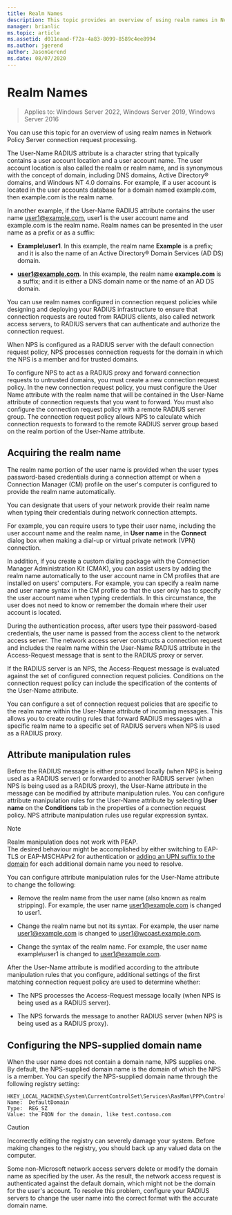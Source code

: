 ```yaml
---
title: Realm Names
description: This topic provides an overview of using realm names in Network Policy Server connection request processing in Windows Server 2016.
manager: brianlic
ms.topic: article
ms.assetid: d011eaad-f72a-4a83-8099-8589c4ee8994
ms.author: jgerend
author: JasonGerend
ms.date: 08/07/2020
---
```


# Realm Names

>Applies to: Windows Server 2022, Windows Server 2019, Windows Server 2016

You can use this topic for an overview of using realm names in Network Policy Server connection request processing.

The User-Name RADIUS attribute is a character string that typically contains a user account location and a user account name. The user account location is also called the realm or realm name, and is synonymous with the concept of domain, including DNS domains, Active Directory® domains, and Windows NT 4.0 domains. For example, if a user account is located in the user accounts database for a domain named example.com, then example.com is the realm name.

In another example, if the User-Name RADIUS attribute contains the user name user1@example.com, user1 is the user account name and example.com is the realm name. Realm names can be presented in the user name as a prefix or as a suffix:

- **Example\user1**. In this example, the realm name **Example** is a prefix; and it is also the name of an Active Directory&reg; Domain Services \(AD DS\) domain.

- <strong>user1@example.com</strong>. In this example, the realm name **example.com** is a suffix; and it is either a DNS domain name or the name of an AD DS domain.

You can use realm names configured in connection request policies while designing and deploying your RADIUS infrastructure to ensure that connection requests are routed from RADIUS clients, also called network access servers, to RADIUS servers that can authenticate and authorize the connection request.

When NPS is configured as a RADIUS server with the default connection request policy, NPS processes connection requests for the domain in which the NPS is a member and for trusted domains.

To configure NPS to act as a RADIUS proxy and forward connection requests to untrusted domains, you must create a new connection request policy. In the new connection request policy, you must configure the User Name attribute with the realm name that will be contained in the User-Name attribute of connection requests that you want to forward. You must also configure the connection request policy with a remote RADIUS server group. The connection request policy allows NPS to calculate which connection requests to forward to the remote RADIUS server group based on the realm portion of the User-Name attribute.

## Acquiring the realm name

The realm name portion of the user name is provided when the user types password-based credentials during a connection attempt or when a Connection Manager (CM) profile on the user's computer is configured to provide the realm name automatically.

You can designate that users of your network provide their realm name when typing their credentials during network connection attempts.

For example, you can require users to type their user name, including the user account name and the realm name, in **User name** in the **Connect** dialog box when making a dial-up or virtual private network (VPN) connection.

In addition, if you create a custom dialing package with the Connection Manager Administration Kit (CMAK), you can assist users by adding the realm name automatically to the user account name in CM profiles that are installed on users' computers. For example, you can specify a realm name and user name syntax in the CM profile so that the user only has to specify the user account name when typing credentials. In this circumstance, the user does not need to know or remember the domain where their user account is located.

During the authentication process, after users type their password-based credentials, the user name is passed from the access client to the network access server. The network access server constructs a connection request and includes the realm name within the User-Name RADIUS attribute in the Access-Request message that is sent to the RADIUS proxy or server.

If the RADIUS server is an NPS, the Access-Request message is evaluated against the set of configured connection request policies. Conditions on the connection request policy can include the specification of the contents of the User-Name attribute.

You can configure a set of connection request policies that are specific to the realm name within the User-Name attribute of incoming messages. This allows you to create routing rules that forward RADIUS messages with a specific realm name to a specific set of RADIUS servers when NPS is used as a RADIUS proxy.

## Attribute manipulation rules

Before the RADIUS message is either processed locally (when NPS is being used as a RADIUS server) or forwarded to another RADIUS server (when NPS is being used as a RADIUS proxy), the User-Name attribute in the message can be modified by attribute manipulation rules. You can configure attribute manipulation rules for the User-Name attribute by selecting **User name** on the **Conditions** tab in the properties of a connection request policy. NPS attribute manipulation rules use regular expression syntax.

> [!Note]  
> Realm manipulation does not work with PEAP.    
> The desired behaviour might be accomplished by either switching to EAP-TLS or EAP-MSCHAPv2 for authentication or [adding an UPN suffix to the domain](previous-versions/windows/it-pro/windows-server-2008-R2-and-2008/cc772007(v=ws.11)) for each additional domain name you need to resolve.

You can configure attribute manipulation rules for the User-Name attribute to change the following:

- Remove the realm name from the user name \(also known as realm stripping\). For example, the user name user1@example.com is changed to user1.

- Change the realm name but not its syntax. For example, the user name user1@example.com is changed to user1@wcoast.example.com.

- Change the syntax of the realm name. For example, the user name example\user1 is changed to user1@example.com.

After the User-Name attribute is modified according to the attribute manipulation rules that you configure, additional settings of the first matching connection request policy are used to determine whether:

- The NPS processes the Access-Request message locally (when NPS is being used as a RADIUS server).

- The NPS forwards the message to another RADIUS server (when NPS is being used as a RADIUS proxy).

## Configuring the NPS-supplied domain name

When the user name does not contain a domain name, NPS supplies one. By default, the NPS-supplied domain name is the domain of which the NPS is a member. You can specify the NPS-supplied domain name through the following registry setting:

```
HKEY_LOCAL_MACHINE\System\CurrentControlSet\Services\RasMan\PPP\ControlProtocols\BuiltIn\
Name:  DefaultDomain
Type:  REG_SZ
Value: the FQDN for the domain, like test.contoso.com
```

> [!CAUTION]
> Incorrectly editing the registry can severely damage your system. Before making changes to the registry, you should back up any valued data on the computer.

Some non-Microsoft network access servers delete or modify the domain name as specified by the user. As the result, the network access request is authenticated against the default domain, which might not be the domain for the user's account. To resolve this problem, configure your RADIUS servers to change the user name into the correct format with the accurate domain name.
